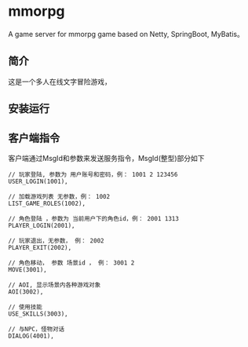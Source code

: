 # mmorpg
A game server for mmorpg game based on Netty, SpringBoot, MyBatis。

## 简介

这是一个多人在线文字冒险游戏，

## 安装运行


## 客户端指令

客户端通过MsgId和参数来发送服务指令，MsgId(整型)部分如下

    // 玩家登陆, 参数为 用户账号和密码，例： 1001 2 123456
    USER_LOGIN(1001),

    // 加载游戏列表 无参数，例： 1002
    LIST_GAME_ROLES(1002),

    // 角色登陆 ，参数为 当前用户下的角色id，例： 2001 1313
    PLAYER_LOGIN(2001),

    // 玩家退出，无参数， 例： 2002
    PLAYER_EXIT(2002),

    // 角色移动， 参数 场景id ， 例： 3001 2
    MOVE(3001),

    // AOI, 显示场景内各种游戏对象
    AOI(3002),

    // 使用技能
    USE_SKILLS(3003),

    // 与NPC，怪物对话
    DIALOG(4001),
